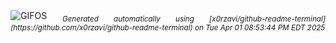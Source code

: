 <div align="justify">
<picture>
    <source media="(prefers-color-scheme: dark)" srcset="https://i.ibb.co/MyWg3Z9d/output-gif.gif">
    <source media="(prefers-color-scheme: light)" srcset="https://i.ibb.co/MyWg3Z9d/output-gif.gif">
    <img alt="GIFOS" src="https://i.ibb.co/MyWg3Z9d/output-gif.gif">
</picture>
<sub><i>Generated automatically using [x0rzavi/github-readme-terminal](https://github.com/x0rzavi/github-readme-terminal) on Tue Apr 01 08:53:44 PM EDT 2025</i></sub>
</div>

<!--  -->